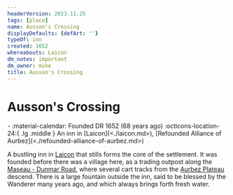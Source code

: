 ```yaml
---
headerVersion: 2023.11.25
tags: [place]
name: Ausson's Crossing
displayDefaults: {defArt: ''}
typeOf: inn
created: 1652
whereabouts: Laicon
dm_notes: important
dm_owner: mike
title: Ausson's Crossing
---
```

# Ausson's Crossing
<div class="grid cards ext-narrow-margin ext-one-column" markdown>
-  
   :material-calendar: Founded DR 1652 (68 years ago)  
    :octicons-location-24:{ .lg .middle } An inn in [Laicon](<./laicon.md>), [Refounded Alliance of Aurbez](<./refounded-alliance-of-aurbez.md>)  
</div>


A bustling inn in [Laicon](<./laicon.md>) that stills forms the core of the settlement. It was founded before there was a village here, as a trading outpost along the [Maseau - Dunmar Road](<../roads/maseau-dunmar-road.md>), where several cart tracks from the [Aurbez Plateau](<../../istaros-watershed/aurbez-plateau.md>) descend.  There is a large fountain outside the inn, said to be blessed by the Wanderer many years ago, and which always brings forth fresh water.


